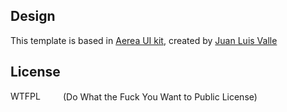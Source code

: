 ## Design

This template is based in [Aerea UI kit](https://www.behance.net/gallery/36601943/AEREA-FREE-UI-KIT), created by [Juan Luis Valle](http://juanluisvalle.com/)

## License
<a href="http://www.wtfpl.net/"><img
       src="http://www.wtfpl.net/wp-content/uploads/2012/12/wtfpl-badge-4.png"
       width="80" height="15" alt="WTFPL" /></a>  (Do What the Fuck You Want to Public License)
